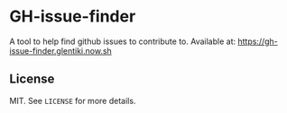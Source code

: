 # GH-issue-finder

A tool to help find github issues to contribute to. Available at: https://gh-issue-finder.glentiki.now.sh

## License

MIT. See `LICENSE` for more details.
